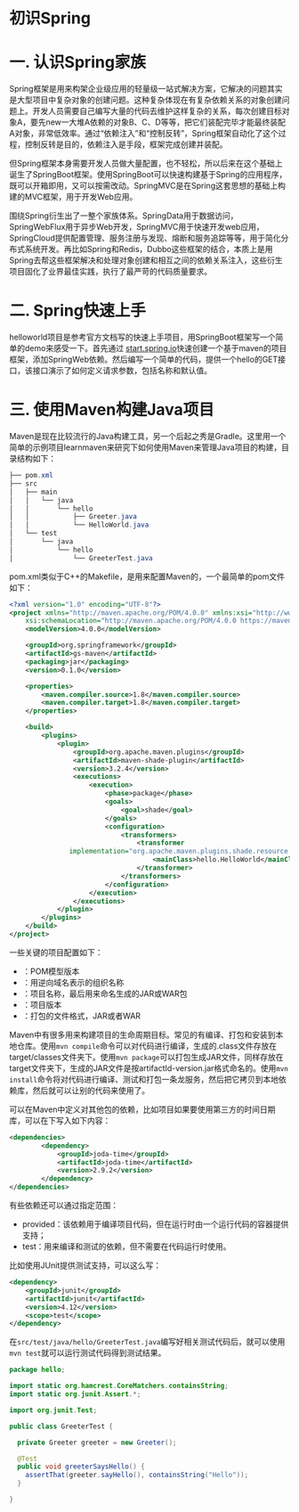 # 初识Spring



# 一. 认识Spring家族

Spring框架是用来构架企业级应用的轻量级一站式解决方案，它解决的问题其实是大型项目中复杂对象的创建问题。这种复杂体现在有复杂依赖关系的对象创建问题上。开发人员需要自己编写大量的代码去维护这样复杂的关系，每次创建目标对象A，要先new一大堆A依赖的对象B、C、D等等，把它们装配完毕才能最终装配A对象，非常低效率。通过“依赖注入”和“控制反转”，Spring框架自动化了这个过程，控制反转是目的，依赖注入是手段，框架完成创建并装配。

但Spring框架本身需要开发人员做大量配置，也不轻松，所以后来在这个基础上诞生了SpringBoot框架。使用SpringBoot可以快速构建基于Spring的应用程序，既可以开箱即用，又可以按需改动。SpringMVC是在Spring这套思想的基础上构建的MVC框架，用于开发Web应用。

围绕Spring衍生出了一整个家族体系。SpringData用于数据访问，SpringWebFlux用于异步Web开发，SpringMVC用于快速开发web应用，SpringCloud提供配置管理、服务注册与发现、熔断和服务追踪等等，用于简化分布式系统开发。再比如Spring和Redis，Dubbo这些框架的结合，本质上是用Spring去帮这些框架解决和处理对象创建和相互之间的依赖关系注入，这些衍生项目固化了业界最佳实践，执行了最严苛的代码质量要求。



# 二. Spring快速上手

helloworld项目是参考官方文档写的快速上手项目，用SpringBoot框架写一个简单的demo来感受一下。首先通过 [start.spring.io](https://start.spring.io/)快速创建一个基于maven的项目框架，添加SpringWeb依赖。然后编写一个简单的代码，提供一个hello的GET接口，该接口演示了如何定义请求参数，包括名称和默认值。

# 三. 使用Maven构建Java项目

Maven是现在比较流行的Java构建工具，另一个后起之秀是Gradle。这里用一个简单的示例项目learnmaven来研究下如何使用Maven来管理Java项目的构建，目录结构如下：

```java
├── pom.xml
├── src
│   ├── main
│   │   └── java
│   │       └── hello
│   │           ├── Greeter.java
│   │           └── HelloWorld.java
│   └── test
│       └── java
│           └── hello
│               └── GreeterTest.java
```

pom.xml类似于C++的Makefile，是用来配置Maven的，一个最简单的pom文件如下：

```xml
<?xml version="1.0" encoding="UTF-8"?>
<project xmlns="http://maven.apache.org/POM/4.0.0" xmlns:xsi="http://www.w3.org/2001/XMLSchema-instance"
    xsi:schemaLocation="http://maven.apache.org/POM/4.0.0 https://maven.apache.org/xsd/maven-4.0.0.xsd">
    <modelVersion>4.0.0</modelVersion>

    <groupId>org.springframework</groupId>
    <artifactId>gs-maven</artifactId>
    <packaging>jar</packaging>
    <version>0.1.0</version>

    <properties>
        <maven.compiler.source>1.8</maven.compiler.source>
        <maven.compiler.target>1.8</maven.compiler.target>
    </properties>

    <build>
        <plugins>
            <plugin>
                <groupId>org.apache.maven.plugins</groupId>
                <artifactId>maven-shade-plugin</artifactId>
                <version>3.2.4</version>
                <executions>
                    <execution>
                        <phase>package</phase>
                        <goals>
                            <goal>shade</goal>
                        </goals>
                        <configuration>
                            <transformers>
                                <transformer
               implementation="org.apache.maven.plugins.shade.resource.ManifestResourceTransformer">
                                    <mainClass>hello.HelloWorld</mainClass>
                                </transformer>
                            </transformers>
                        </configuration>
                    </execution>
                </executions>
            </plugin>
        </plugins>
    </build>
</project>
```

一些关键的项目配置如下：

* <modelVersion>：POM模型版本
* <groupId>：用逆向域名表示的组织名称
* <artifactId>：项目名称，最后用来命名生成的JAR或WAR包
* <version>：项目版本
* <packaging>：打包的文件格式，JAR或者WAR

Maven中有很多用来构建项目的生命周期目标。常见的有编译、打包和安装到本地仓库。使用`mvn compile`命令可以对代码进行编译，生成的.class文件存放在target/classes文件夹下。使用`mvn package`可以打包生成JAR文件，同样存放在target文件夹下，生成的JAR文件是按artifactId-version.jar格式命名的。使用`mvn install`命令将对代码进行编译、测试和打包一条龙服务，然后把它拷贝到本地依赖库，然后就可以让别的代码来使用了。

可以在Maven中定义对其他包的依赖，比如项目如果要使用第三方的时间日期库，可以在<project>下写入如下内容：

```xml
<dependencies>
		<dependency>
			<groupId>joda-time</groupId>
			<artifactId>joda-time</artifactId>
			<version>2.9.2</version>
		</dependency>
</dependencies>
```

有些依赖还可以通过<scope>指定范围：

* provided：该依赖用于编译项目代码，但在运行时由一个运行代码的容器提供支持；
* test：用来编译和测试的依赖，但不需要在代码运行时使用。

比如使用JUnit提供测试支持，可以这么写：

```xml
<dependency>
	<groupId>junit</groupId>
	<artifactId>junit</artifactId>
	<version>4.12</version>
	<scope>test</scope>
</dependency>
```

在`src/test/java/hello/GreeterTest.java`编写好相关测试代码后，就可以使用`mvn test`就可以运行测试代码得到测试结果。

```java
package hello;

import static org.hamcrest.CoreMatchers.containsString;
import static org.junit.Assert.*;

import org.junit.Test;

public class GreeterTest {

  private Greeter greeter = new Greeter();

  @Test
  public void greeterSaysHello() {
    assertThat(greeter.sayHello(), containsString("Hello"));
  }

}
```

